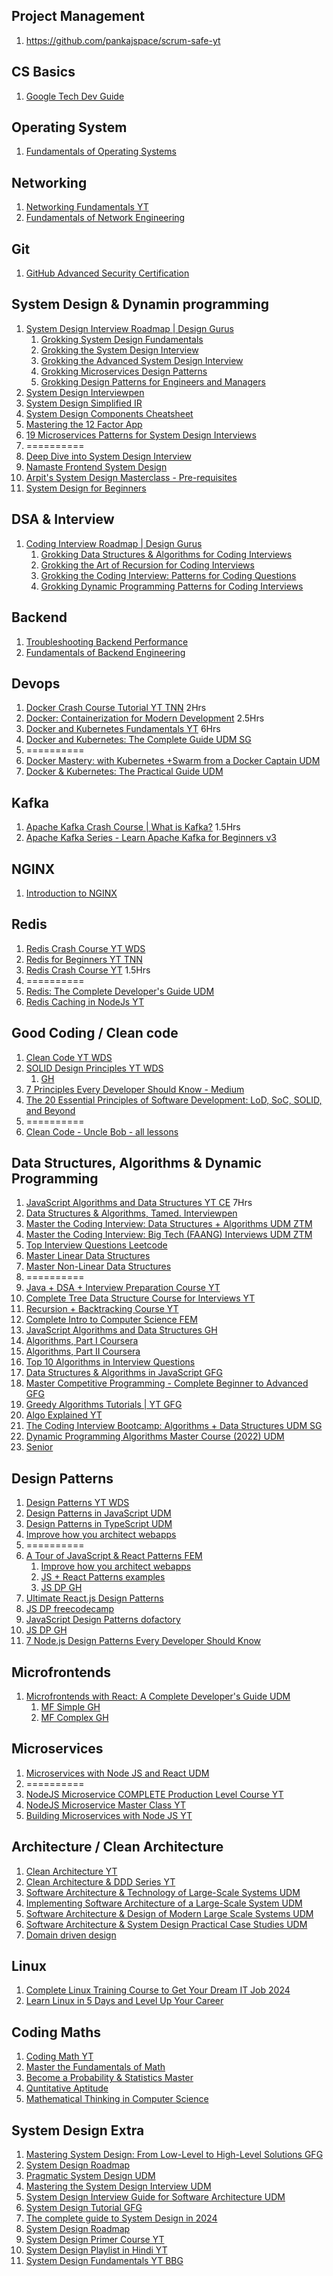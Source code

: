 ## Project Management
1. https://github.com/pankajspace/scrum-safe-yt

## CS Basics
1. [Google Tech Dev Guide](https://techdevguide.withgoogle.com/)

## Operating System
1. [Fundamentals of Operating Systems](https://www.udemy.com/course/fundamentals-of-operating-systems/)

## Networking
1. [Networking Fundamentals YT](https://www.youtube.com/playlist?list=PLIFyRwBY_4bRLmKfP1KnZA6rZbRHtxmXi)
2. [Fundamentals of Network Engineering](https://www.udemy.com/course/fundamentals-of-networking-for-effective-backend-design/)

## Git
1. [GitHub Advanced Security Certification](https://www.youtube.com/watch?v=i740xlsqxEM)

## System Design & Dynamin programming
1. [System Design Interview Roadmap | Design Gurus](https://www.designgurus.io/path/system-design-interview-playbook)
   1. [Grokking System Design Fundamentals](https://www.designgurus.io/course/grokking-system-design-fundamentals)
   2. [Grokking the System Design Interview](https://www.designgurus.io/course/grokking-the-system-design-interview)
   3. [Grokking the Advanced System Design Interview](https://www.designgurus.io/course/grokking-the-advanced-system-design-interview)
   4. [Grokking Microservices Design Patterns](https://www.designgurus.io/course/grokking-microservices-design-patterns)
   5. [Grokking Design Patterns for Engineers and Managers](https://www.designgurus.io/course/grokking-design-patterns-for-engineers-and-managers)
2. [System Design Interviewpen](https://interviewpen.com/courses/system-design/introduction-to-system-design)
3. [System Design Simplified IR](https://interviewready.io/learn/system-design-course)
4. [System Design Components Cheatsheet](https://interviewready.io/blog/system-design-component-examples)
5. [Mastering the 12 Factor App](https://www.youtube.com/playlist?list=PLqq-6Pq4lTTY43nsu74NmIZjZiHo0fzVN)
6. [19 Microservices Patterns for System Design Interviews](https://dev.to/somadevtoo/19-microservices-patterns-for-system-design-interviews-3o39)
7. ==========
8. [Deep Dive into System Design Interview](https://www.educative.io/path/deep-dive-into-system-design-interview)
9.  [Namaste Frontend System Design](https://namastedev.com/learn/namaste-frontend-system-design)
10. [Arpit's System Design Masterclass - Pre-requisites](https://www.youtube.com/playlist?list=PLsdq-3Z1EPT36NJXTutvKcreetuHCr9a-)
11. [System Design for Beginners](https://arpitbhayani.me/system-design-for-beginners/)

## DSA & Interview
1. [Coding Interview Roadmap | Design Gurus](https://www.designgurus.io/path/coding-interview-playbook)
   1. [Grokking Data Structures & Algorithms for Coding Interviews](https://www.designgurus.io/course/grokking-data-structures-for-coding-interviews)
   2. [Grokking the Art of Recursion for Coding Interviews](https://www.designgurus.io/course/grokking-recursion-for-coding-interview)
   3. [Grokking the Coding Interview: Patterns for Coding Questions](https://www.designgurus.io/course/grokking-the-coding-interview)
   4. [Grokking Dynamic Programming Patterns for Coding Interviews](https://www.designgurus.io/course/grokking-dynamic-programming)

## Backend
1. [Troubleshooting Backend Performance](https://www.udemy.com/course/discovering-backend-bottlenecks-unlocking-peak-performance/)
2. [Fundamentals of Backend Engineering](https://www.udemy.com/course/fundamentals-of-backend-communications-and-protocols/)

## Devops
1. [Docker Crash Course Tutorial YT TNN](https://www.youtube.com/playlist?list=PL4cUxeGkcC9hxjeEtdHFNYMtCpjNBm3h7) 2Hrs
2. [Docker: Containerization for Modern Development](https://learn.piyushgarg.dev/learn/docker) 2.5Hrs
3. [Docker and Kubernetes Fundamentals YT](https://youtu.be/kTp5xUtcalw?si=3nbs3lElJr1JgmLD) 6Hrs
4. [Docker and Kubernetes: The Complete Guide UDM SG](https://www.udemy.com/course/docker-and-kubernetes-the-complete-guide/)
5. ==========
6. [Docker Mastery: with Kubernetes +Swarm from a Docker Captain UDM](https://www.udemy.com/course/docker-mastery/)
7. [Docker & Kubernetes: The Practical Guide UDM](https://www.udemy.com/course/docker-kubernetes-the-practical-guide/)

## Kafka
1. [Apache Kafka Crash Course | What is Kafka?](https://www.youtube.com/watch?v=ZJJHm_bd9Zo) 1.5Hrs
2. [Apache Kafka Series - Learn Apache Kafka for Beginners v3](https://www.udemy.com/course/apache-kafka/)

## NGINX
1. [Introduction to NGINX](https://www.udemy.com/course/nginx-crash-course/)

## Redis
1. [Redis Crash Course YT WDS](https://www.youtube.com/watch?v=jgpVdJB2sKQ)
2. [Redis for Beginners YT TNN](https://www.youtube.com/playlist?list=PL4cUxeGkcC9h3V2eqhi8rRdIDJshP-b4P)
3. [Redis Crash Course YT](https://www.youtube.com/watch?v=Vx2zPMPvmug) 1.5Hrs
4. ==========
5. [Redis: The Complete Developer's Guide UDM](https://www.udemy.com/course/redis-the-complete-developers-guide-p/)
6. [Redis Caching in NodeJs YT](https://www.youtube.com/watch?v=oaJq1mQ3dFI)

## Good Coding / Clean code
1. [Clean Code YT WDS](https://www.youtube.com/playlist?list=PLZlA0Gpn_vH-xGQ-nQ87rXI7QkM6W3E79)
2. [SOLID Design Principles YT WDS](https://www.youtube.com/playlist?list=PLZlA0Gpn_vH9kocFX7R7BAe_CvvOCO_p9)
   1. [GH](https://github.com/pankajspace/15-js-oop-solid)
3. [7 Principles Every Developer Should Know - Medium](https://levelup.gitconnected.com/7-principles-every-developer-should-know-a7da7ed5700e)
4. [The 20 Essential Principles of Software Development: LoD, SoC, SOLID, and Beyond](https://levelup.gitconnected.com/the-20-essential-principles-of-software-development-lod-soc-solid-and-beyond-7a39a98b685d)
5. ==========
6. [Clean Code - Uncle Bob - all lessons](https://www.youtube.com/playlist?list=PLmmYSbUCWJ4x1GO839azG_BBw8rkh-zOj)

## Data Structures, Algorithms & Dynamic Programming
1. [JavaScript Algorithms and Data Structures YT CE](https://www.youtube.com/playlist?list=PLC3y8-rFHvwjPxNAKvZpdnsr41E0fCMMP) 7Hrs
2. [Data Structures & Algorithms, Tamed. Interviewpen](https://interviewpen.com/courses/data-structures-and-algorithms)
3. [Master the Coding Interview: Data Structures + Algorithms UDM ZTM](https://www.udemy.com/course/master-the-coding-interview-data-structures-algorithms/)
4. [Master the Coding Interview: Big Tech (FAANG) Interviews UDM ZTM](https://www.udemy.com/course/master-the-coding-interview-big-tech-faang-interviews/)
5. [Top Interview Questions Leetcode](https://leetcode.com/problem-list/top-interview-questions/)
6. [Master Linear Data Structures](https://codedamn.com/learn/linear-data-structures?coupon=PIYUSHG#buy)
7. [Master Non-Linear Data Structures](https://codedamn.com/learn/non-linear-data-structures?coupon=PIYUSHG#buy)
8. ==========
9. [Java + DSA + Interview Preparation Course YT](https://www.youtube.com/playlist?list=PL9gnSGHSqcnr_DxHsP7AW9ftq0AtAyYqJ)
10. [Complete Tree Data Structure Course for Interviews YT](https://www.youtube.com/playlist?list=PL9gnSGHSqcnqfctdbCQKaw5oZ9Up2cmsq)
11. [Recursion + Backtracking Course YT](https://www.youtube.com/playlist?list=PL9gnSGHSqcnp39cTyB1dTZ2pJ04Xmdrod)
12. [Complete Intro to Computer Science FEM](https://frontendmasters.com/courses/computer-science-v2/)
13. [JavaScript Algorithms and Data Structures GH](https://github.com/trekhleb/javascript-algorithms)
14. [Algorithms, Part I Coursera](https://www.coursera.org/learn/algorithms-part1)
15. [Algorithms, Part II Coursera](https://www.coursera.org/learn/algorithms-part2)
16. [Top 10 Algorithms in Interview Questions](https://www.geeksforgeeks.org/top-10-algorithms-in-interview-questions/)
17. [Data Structures & Algorithms in JavaScript GFG](https://www.geeksforgeeks.org/batch/dsa-using-javascript?tab=Chapters)
18. [Master Competitive Programming - Complete Beginner to Advanced GFG](https://www.geeksforgeeks.org/batch/competitive-programming?tab=Chapters)
19. [Greedy Algorithms Tutorials | YT GFG](https://www.youtube.com/playlist?list=PLqM7alHXFySESatj68JKWHRVhoJ1BxtLW)
20. [Algo Explained YT](https://www.youtube.com/playlist?list=PLDN4rrl48XKpZkf03iYFl-O29szjTrs_O)
21. [The Coding Interview Bootcamp: Algorithms + Data Structures UDM SG](https://www.udemy.com/course/coding-interview-bootcamp-algorithms-and-data-structure)
22. [Dynamic Programming Algorithms Master Course (2022) UDM](https://www.udemy.com/course/dynamic-programming-master-course-coding-minutes/)
23. [Senior](https://asksenior.in/)

## Design Patterns
1. [Design Patterns YT WDS](https://www.youtube.com/playlist?list=PLZlA0Gpn_vH_CthENcPCM0Dww6a5XYC7f)
2. [Design Patterns in JavaScript UDM](https://www.udemy.com/course/design-patterns-javascript/)
3. [Design Patterns in TypeScript UDM](https://www.udemy.com/course/design-patterns-in-typescript/)
4. [Improve how you architect webapps](https://www.patterns.dev/)
5. ==========
6. [A Tour of JavaScript & React Patterns FEM](https://frontendmasters.com/courses/tour-js-patterns/)
   1. [Improve how you architect webapps](https://www.patterns.dev/)
   2. [JS + React Patterns examples](https://javascriptpatterns.vercel.app/patterns)
   3. [JS DP GH](https://github.com/pankajspace?tab=repositories&q=patterns)
7. [Ultimate React.js Design Patterns](https://codedamn.com/learn/react-design-patterns?coupon=PIYUSHG#buy)
8. [JS DP freecodecamp](https://www.freecodecamp.org/news/javascript-design-patterns-explained/)
9. [JavaScript Design Patterns dofactory](https://www.dofactory.com/javascript/design-patterns)
10. [JS DP GH](https://github.com/pankajspace/07-js-design-patterns)
11. [7 Node.js Design Patterns Every Developer Should Know](https://blog.bitsrc.io/nodejs-design-patterns-must-know-8ef0a73b3339)

## Microfrontends
1. [Microfrontends with React: A Complete Developer's Guide UDM](https://www.udemy.com/course/microfrontend-course/)
   1. [MF Simple GH](https://github.com/pankajspace/17-micro-frontends-sg-simple)
   2. [MF Complex GH](https://github.com/pankajspace/17-micro-frontends-sg-complex)

## Microservices
1. [Microservices with Node JS and React UDM](https://www.udemy.com/course/microservices-with-node-js-and-react/)
2. ==========
3. [NodeJS Microservice COMPLETE Production Level Course YT](https://www.youtube.com/playlist?list=PLaLqLOj2bk9ZV2RhqXzABUP5QSg42uJEs)
4. [NodeJS Microservice Master Class YT](https://www.youtube.com/playlist?list=PLaLqLOj2bk9Y0GmLjiXnX402SKYAGQiRr)
5. [Building Microservices with Node JS YT](https://www.youtube.com/playlist?list=PLIGDNOJWiL182j1bD_nQm-SxARR5s977O)

## Architecture / Clean Architecture
1. [Clean Architecture YT](https://www.youtube.com/playlist?list=PLby1BKAzwnsFAaLCt--kofuHOfRIOGtPi)
2. [Clean Architecture & DDD Series YT](https://www.youtube.com/playlist?list=PLYpjLpq5ZDGstQ5afRz-34o_0dexr1RGa)
3. [Software Architecture & Technology of Large-Scale Systems UDM](https://www.udemy.com/course/developer-to-architect/)
4. [Implementing Software Architecture of a Large-Scale System UDM](https://www.udemy.com/course/implementing-software-architecture/)
5. [Software Architecture & Design of Modern Large Scale Systems UDM](https://www.udemy.com/course/software-architecture-design-of-modern-large-scale-systems/)
6. [Software Architecture & System Design Practical Case Studies UDM](https://www.udemy.com/course/software-architecture-system-design-practical-case-studies/)
7. [Domain driven design](https://www.geeksforgeeks.org/domain-driven-design-ddd/)

## Linux
1. [Complete Linux Training Course to Get Your Dream IT Job 2024](https://www.udemy.com/course/complete-linux-training-course-to-get-your-dream-it-job/)
2. [Learn Linux in 5 Days and Level Up Your Career](https://www.udemy.com/course/learn-linux-in-5-days/)

## Coding Maths
1. [Coding Math YT](https://www.youtube.com/playlist?list=PL7wAPgl1JVvUEb0dIygHzO4698tmcwLk9)
2. [Master the Fundamentals of Math](https://www.udemy.com/course/fundamentals-of-math/)
3. [Become a Probability & Statistics Master](https://www.udemy.com/course/statistics-probability/)
4. [Quntitative Aptitude](https://www.youtube.com/playlist?list=PLN7-HyA4mGr8r6Uoy_C5sW6ZIYqe5-gCg)
5. [Mathematical Thinking in Computer Science](https://www.coursera.org/learn/what-is-a-proof)

## System Design Extra
1. [Mastering System Design: From Low-Level to High-Level Solutions GFG](https://www.geeksforgeeks.org/batch/sd-self-paced?tab=Chapters)
2. [System Design Roadmap](https://whimsical.com/system-design-roadmap-by-tanya-rajhans-HBWU4L6HGs1x9HkAfHBj2U)
3. [Pragmatic System Design UDM](https://www.udemy.com/course/pragmatic-system-design/)
4. [Mastering the System Design Interview UDM](https://www.udemy.com/course/system-design-interview-prep/)
5. [System Design Interview Guide for Software Architecture UDM](https://www.udemy.com/course/system-design-a-comprehensive-guide/)
6. [System Design Tutorial GFG](https://www.geeksforgeeks.org/system-design-tutorial/)
7. [The complete guide to System Design in 2024](https://www.educative.io/blog/complete-guide-to-system-design)
8. [System Design Roadmap](https://roadmap.sh/system-design)
9. [System Design Primer Course YT](https://www.youtube.com/playlist?list=PLTCrU9sGyburBw9wNOHebv9SjlE4Elv5a)
10. [System Design Playlist in Hindi YT](https://www.youtube.com/playlist?list=PLA3GkZPtsafZdyC5iucNM_uhqGJ5yFNUM)
11. [System Design Fundamentals YT BBG](https://www.youtube.com/playlist?list=PLCRMIe5FDPsd0gVs500xeOewfySTsmEjf)
